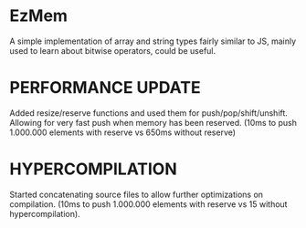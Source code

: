 # EzMem
A simple implementation of array and string types fairly similar to JS, mainly used to learn about bitwise operators, could be useful.
# PERFORMANCE UPDATE
Added resize/reserve functions and used them for push/pop/shift/unshift.
Allowing for very fast push when memory has been reserved. (10ms to push 1.000.000 elements with reserve vs 650ms without reserve)
# HYPERCOMPILATION
Started concatenating source files to allow further optimizations on compilation. (10ms to push 1.000.000 elements with reserve vs 15 without hypercompilation).
